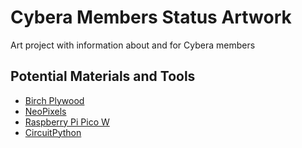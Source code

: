 # Cybera Members Status Artwork

Art project with information about and for Cybera members

## Potential Materials and Tools

* [Birch Plywood](https://www.windsorplywood.com/product/birch-import-plywood/)
* [NeoPixels](https://learn.adafruit.com/adafruit-neopixel-uberguide)
* [Raspberry Pi Pico W](https://www.pishop.ca/product/raspberry-pi-pico-w/)
* [CircuitPython](https://learn.adafruit.com/getting-started-with-raspberry-pi-pico-circuitpython/neopixel-leds)
